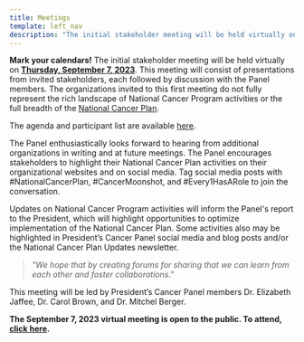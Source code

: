 ```yaml
---
title: Meetings
template: left_nav
description: "The initial stakeholder meeting will be held virtually on Thursday, September 7, 2023."
---
```


**Mark your calendars!** The initial stakeholder meeting will be held virtually on **[Thursday, September 7, 2023](/ncp/meetings/2023-09-07/)**. This meeting will consist of presentations from invited stakeholders, each followed by discussion with the Panel members. The organizations invited to this first meeting do not fully represent the rich landscape of National Cancer Program activities or the full breadth of the [National Cancer Plan](https://nationalcancerplan.cancer.gov/).

The agenda and participant list are available [here](/ncp/meetings/2023-09-07/).

The Panel enthusiastically looks forward to hearing from additional organizations in writing and at future meetings. The Panel encourages stakeholders to highlight their National Cancer Plan activities on their organizational websites and on social media. Tag social media posts with #NationalCancerPlan, #CancerMoonshot, and #Every1HasARole to join the conversation.

Updates on National Cancer Program activities will inform the Panel's report to the President, which will highlight opportunities to optimize implementation of the National Cancer Plan. Some activities also may be highlighted in President’s Cancer Panel social media and blog posts and/or the National Cancer Plan Updates newsletter.

> *"We hope that by creating forums for sharing that we can learn from each other and foster collaborations."*

This meeting will be led by President’s Cancer Panel members Dr. Elizabeth Jaffee, Dr. Carol Brown, and Dr. Mitchel Berger.

**The September 7, 2023 virtual meeting is open to the public. To attend, [click here](https://nci.rev.vbrick.com/#/webcasts/presidentscancerpanel).**
